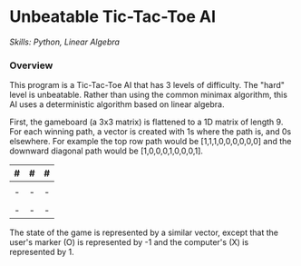 
# Unbeatable Tic-Tac-Toe AI
*Skills: Python, Linear Algebra*

### Overview
This program is a Tic-Tac-Toe AI that has 3 levels of difficulty. The "hard" level is unbeatable. Rather than using the common minimax algorithm, this AI uses a deterministic algorithm based on linear algebra. 

First, the gameboard (a 3x3 matrix) is flattened to a 1D matrix of length 9. For each winning path, a vector is created with 1s where the path is, and 0s elsewhere. For example the top row path would be \[1,1,1,0,0,0,0,0,0\] and the downward diagonal path would be \[1,0,0,0,1,0,0,0,1\]. 

|#|#|#|
|-|-|-|
| | | |
|-|-|-|
| | | |
|-|-|-|

The state of the game is represented by a similar vector, except that the user's marker (O) is represented by -1 and the computer's (X) is represented by 1. 


